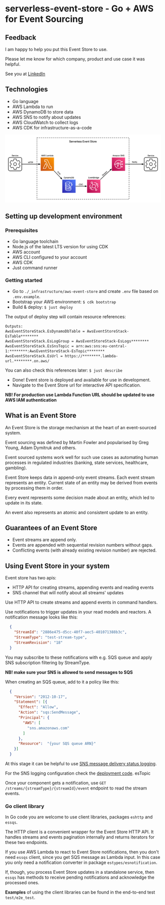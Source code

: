 # serverless-event-store - Go + AWS for Event Sourcing

## Feedback

I am happy to help you put this Event Store to use.

Please let me know for which company, product and use case it was helpful.

See you at [LinkedIn](https://www.linkedin.com/in/iliatolliu/)

## Technologies

* Go language
* AWS Lambda to run
* AWS DynamoDB to store data
* AWS SNS to notify about updates
* AWS CloudWatch to collect logs
* AWS CDK for infrastructure-as-a-code

![Serverless event store architecture diagram](./serverless-event-store.png)

## Setting up development environment

### Prerequisites

* Go language toolchain
* Node.js of the latest LTS version for using CDK
* AWS account
* AWS CLI configured to your account
* AWS CDK
* Just command runner

### Getting started

* Go to `./_infrastructure/aws-event-store` and create `.env` file based on `.env.example`.
* Bootstrap your AWS environment: `$ cdk bootstrap`
* Build & deploy: `$ just deploy`

The output of deploy step will contain resource references:

```
Outputs:
AwsEventStoreStack.EsDynamoDbTable = AwsEventStoreStack-EsTable********
AwsEventStoreStack.EsLogGroup = AwsEventStoreStack-EsLogs********
AwsEventStoreStack.EsSnsTopic = arn:aws:sns:eu-central-1:********:AwsEventStoreStack-EsTopic********
AwsEventStoreStack.EsUrl = https://********.lambda-url.********.on.aws/
```

You can also check this references later: `$ just describe`

* Done! Event store is deployed and available for use in development.
* Navigate to the Event Store url for interactive API specification.

**NB! For production use Lambda Function URL should be updated to use AWS IAM authentication**

## What is an Event Store

An Event Store is the storage mechanism at the heart of an event-sourced system.

Event sourcing was defined by Martin Fowler and popularised by Greg Young, Adam Dymitruk and others.

Event sourced systems work well for such use cases as automating human processes in regulated industries 
(banking, state services, healthcare, gambling).

Event Store keeps data in append-only event streams. 
Each event stream represents an entity. 
Current state of an entity may be derived from events by processing them in order.

Every event represents some decision made about an entity, which led to update in its state.

An event also represents an atomic and consistent update to an entity.

## Guarantees of an Event Store

* Event streams are append only.
* Events are appended with sequential revision numbers without gaps.
* Conflicting events (with already existing revision number) are rejected.

## Using Event Store in your system

Event store has two apis:

* HTTP API for creating streams, appending events and reading events
* SNS channel that will notify about all streams' updates

Use HTTP API to create streams and append events in command handlers.

Use notifications to trigger updates in your read models and reactors. 
A notification message looks like this:

```json
  {
    "StreamId": "2886e475-d5cc-40f7-aec5-401071388b3c",
    "StreamType": "test-stream-type",
    "StreamRevision": "18"
  }
```

You may subscribe to these notifications with e.g. SQS queue 
and apply SNS subscription filtering by StreamType.

**NB! make sure your SNS is allowed to send messages to SQS**

When creating an SQS queue, add to it a policy like this:

```json
  {
    "Version": "2012-10-17",
    "Statement": [{
      "Effect": "Allow",
      "Action": "sqs:SendMessage",
      "Principal": {
        "AWS": [
          "sns.amazonaws.com"
        ]
      },
      "Resource":  "{your SQS queue ARN}"
    }]
  }
```

At this stage it can be helpful to use [SNS message delivery status logging](https://docs.aws.amazon.com/sns/latest/dg/sns-topic-attributes.html).

For the SNS logging configuration check the [deployment code](./blob/main/_infrastructure/aws-event-store/lib/aws-event-store-stack.ts#L110).
esTopic

Once your component gets a notification, use 
`GET /streams/{streamType}/{streamId}/event` endpoint to read the stream events.

### Go client library

In Go code you are welcome to use client libraries, packages `eshttp` and `essqs`.

The HTTP client is a convenient wrapper for the Event Store HTTP API. 
It handles streams and events pagination internally and returns iterators for these two endpoints.

If you use AWS Lambda to react to Event Store notifications, then you don't need `essqs` client,
since you get SQS message as Lambda input. In this case you only need a notification converter
in package `estypes/esnotification`.

If, though, you process Event Store updates in a standalone service, then `essqs` has
methods to receive pending notifications and acknowledge the processed ones.

**Examples** of using the client libraries can be found in the end-to-end test `test/e2e_test`.